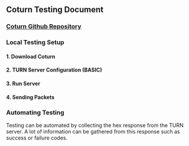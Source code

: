 ## Coturn Testing Document

### [Coturn Github Repository](https://github.com/coturn/coturn)

### Local Testing Setup

#### 1. Download Coturn

#### 2. TURN Server Configuration (BASIC)

#### 3. Run Server

#### 4. Sending Packets

### Automating Testing

Testing can be automated by collecting the hex response from the TURN server. A lot of information can be gathered from this response such as success or failure codes. 